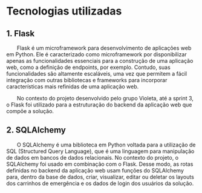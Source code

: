 # Tecnologias utilizadas

## 1. Flask

&emsp;&emsp;Flask é um microframework para desenvolvimento de aplicações web em Python. Ele é caracterizado como microframework por disponibilizar apenas as funcionalidades essenciais para a construção de uma aplicação web, como a definição de endpoints, por exemplo. Contudo, suas funcionalidades são altamente escaláveis, uma vez que permitem a fácil integração com outras bibliotecas e frameworks para incorporar características mais refinidas de uma aplicação web.

&emsp;&emsp;No contexto do projeto desenvolvido pelo grupo Violeta, até a sprint 3, o Flask foi utilizado para a estruturação do backend da aplicação web que compõe a solução.

## 2. SQLAlchemy

&emsp;&emsp;O SQLAlchemy é uma biblioteca em Python voltada para a utilização de SQL (Structured Query Language), que é uma linguagem para manipulação de dados em bancos de dados relacionais. No contexto do projeto, o SQLAlchemy foi usado em combinação com o Flask. Desse modo, as rotas definidas no backend da aplicação web usam funções do SQLAlchemy para, dentro da base de dados, criar, visualizar, editar ou deletar os layouts dos carrinhos de emergência e os dados de login dos usuários da solução.